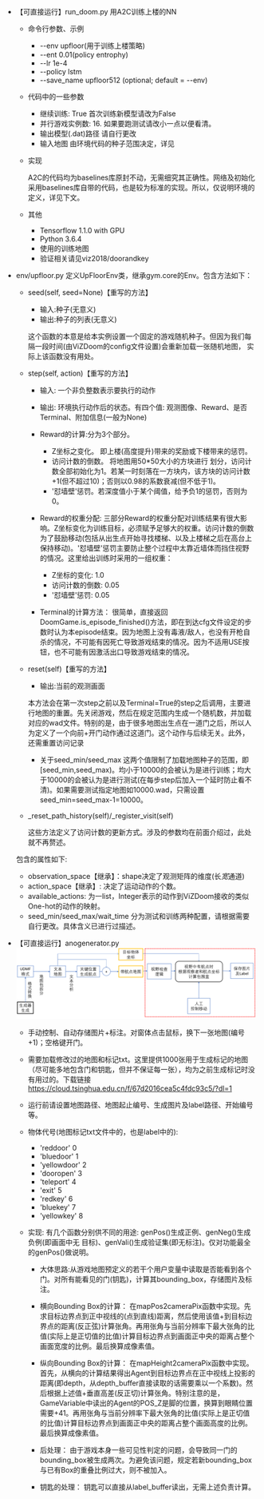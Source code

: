 - 【可直接运行】run_doom.py 用A2C训练上楼的NN
    - 命令行参数、示例
    
      - --env upfloor(用于训练上楼策略)
      - --ent 0.01(policy entrophy) 
      - --lr 1e-4 
      - --policy lstm 
      - --save_name upfloor512 (optional; default = --env) 
    
    - 代码中的一些参数
      - 继续训练: True 首次训练新模型请改为False
      - 并行游戏实例数: 16. 如果要跑测试请改小一点以便看清。
      - 输出模型(.dat)路径 请自行更改
      - 输入地图 由环境代码的种子范围决定，详见
    
    - 实现
      
        A2C的代码均为baselines库原封不动，无需细究其正确性。网络及初始化采用baselines库自带的代码，也是较为标准的实现。所以，仅说明环境的定义，详见下文。
    - 其他
      - Tensorflow 1.1.0 with GPU
      - Python 3.6.4
      - 使用的训练地图
      - 验证相关请见viz2018/doorandkey

- env/upfloor.py
    定义UpFloorEnv类，继承gym.core的Env。包含方法如下：
    - seed(self, seed=None)【重写的方法】
        - 输入:种子(无意义)
        - 输出:种子的列表(无意义)
    
        这个函数的本意是给本实例设置一个固定的游戏随机种子。但因为我们每隔一段时间(由ViZDoom的config文件设置)会重新加载一张随机地图， 实际上该函数没有用处。
    
    - step(self, action)【重写的方法】
        - 输入: 一个非负整数表示要执行的动作
        - 输出:
        环境执行动作后的状态。有四个值: 观测图像、Reward、是否Terminal、附加信息(一般为None)
        - Reward的计算:分为3个部分。
            - Z坐标之变化。 即上楼(高度提升)带来的奖励或下楼带来的惩罚。
            - 访问计数的倒数。
            将地图用50*50大小的方块进行 划分，访问计数全部初始化为1。若某一时刻落在一方块内，该方块的访问计数+1(但不超过10)；否则以0.98的系数衰减(但不低于1)。
            - '怼墙壁'惩罚。若深度值小于某个阈值，给予负1的惩罚，否则为0。
        - Reward的权重分配:
            三部分Reward的权重分配对训练结果有很大影响。Z坐标变化为训练目标，必须赋予足够大的权重。访问计数的倒数为了鼓励移动(包括从出生点开始寻找楼梯、以及上楼梯之后在高台上保持移动)。'怼墙壁'惩罚主要防止整个过程中太靠近墙体而挡住视野的情况。这里给出训练时采用的一组权重：
            - Z坐标的变化: 1.0
            - 访问计数的倒数: 0.05
            - '怼墙壁'惩罚: 0.05
        
        - Terminal的计算方法：
            很简单，直接返回DoomGame.is_episode_finished()方法，即在到达cfg文件设定的步数时认为本episode结束。因为地图上没有毒液/敌人，也没有开枪自杀的情况，不可能有因死亡导致游戏结束的情况。因为不适用USE按钮，也不可能有因激活出口导致游戏结束的情况。
            
    - reset(self)【重写的方法】
        - 输出:当前的观测画面
        
        本方法会在第一次step之前以及Terminal=True的step之后调用，主要进行地图的重置。先关闭游戏，然后在规定范围内生成一个随机数，并加载对应的wad文件。特别的是，由于很多地图出生点在一道门之后，所以人为定义了一个向前+开门动作通过这道门。这个动作与后续无关。此外，还需重置访问记录
        - 关于seed_min/seed_max
            这两个值限制了加载地图种子的范围，即[seed_min,seed_max)。均小于10000的会被认为是进行训练；均大于10000的会被认为是进行测试(在每步step后加入一个延时防止看不清)。如果需要测试指定地图如10000.wad，只需设置seed_min=seed_max-1=10000。

    - _reset_path_history(self)/_register_visit(self)
    
        这些方法定义了访问计数的更新方式。涉及的参数均在前面介绍过，此处就不再赘述。
    
    包含的属性如下:
    - observation_space【继承】：shape决定了观测矩阵的维度(长*宽*通道)
    - action_space【继承】: 决定了运动动作的个数。
    - available_actions: 为一list，Integer表示的动作到ViZDoom接收的类似One-hot的动作的映射。
    - seed_min/seed_max/wait_time 分为测试和训练两种配置，请根据需要自行更改。具体含义已进行过描述。


- 【可直接运行】anogenerator.py
    ![ano](anogen.PNG)
    - 手动控制、自动存储图片+标注。对窗体点击鼠标，换下一张地图(编号+1)；空格键开门。
    - 需要加载修改过的地图和标记txt。这里提供1000张用于生成标记的地图（尽可能多地包含门和钥匙，但并不保证每一张），均为之前生成标记时没有用过的。下载链接 https://cloud.tsinghua.edu.cn/f/67d2016cea5c4fdc93c5/?dl=1
    - 运行前请设置地图路径、地图起止编号、生成图片及label路径、开始编号等。
    - 物体代号(地图标记txt文件中的，也是label中的):
      - 'reddoor' 0
      - 'bluedoor' 1
      - 'yellowdoor' 2
      - 'dooropen' 3
      - 'teleport' 4
      - 'exit' 5
      - 'redkey' 6
      - 'bluekey' 7
      - 'yellowkey' 8
    - 实现:
    有几个函数分别供不同的用途: genPos()生成正例、genNeg()生成负例(即画面中无   目标)、genVali()生成验证集(即无标注)。仅对功能最全的genPos()做说明。
    
        - 大体思路:从游戏地图预定义的若干个用户变量中读取是否能看到各个门。对所有能看见的门(钥匙)，计算其bounding_box，存储图片及标注。
        
        - 横向Bounding Box的计算：
        在mapPos2cameraPix函数中实现。先求目标边界点到正中视线的(点到直线)距离，然后使用该值+到目标边界点的距离(反正弦)计算张角。再用张角与当前分辨率下最大张角的比值(实际上是正切值的比值)计算目标边界点到画面正中央的距离占整个画面宽度的比例。最后换算成像素值。

        - 纵向Bounding Box的计算：
        在mapHeight2cameraPix函数中实现。首先，从横向的计算结果得出Agent到目标边界点在正中视线上投影的距离(即depth，从depth_buffer直接读取的话需要乘以一个系数)。然后根据上述值+垂直高差(反正切)计算张角。特别注意的是，GameVariable中读出的Agent的POS_Z是脚的位置，换算到眼睛位置需要+41。再用张角与当前分辨率下最大张角的比值(实际上是正切值的比值)计算目标边界点到画面正中央的距离占整个画面高度的比例。最后换算成像素值。
        
        - 后处理：
        由于游戏本身一些可见性判定的问题，会导致同一门的bounding_box被生成两次。为避免该问题，规定若新bounding_box与已有Box的重叠比例过大，则不被加入。
        
        - 钥匙的处理：
        钥匙可以直接从label_buffer读出，无需上述负责计算。